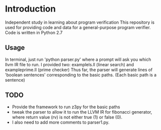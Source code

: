 # Introduction
Independent study in learning about program verification
This repository is used for providing code and data for a general-purpose program verifier. Code is written in Python 2.7

## Usage
In terminal, just run 'python parser.py' where a prompt will ask you which llvm IR file to run. I provided two: examplels.ll (linear search) and exampleprime.ll (prime checker) Thus far, the parser will generate lines of 'boolean sentences' corresponding to the basic paths. (Each basic path is a sentence)

## TODO
* Provide the framework to run z3py for the basic paths
* tweak the parser to allow it to run the LLVM IR for fibonacci generator, where return value (rv) is not either true (1) or false (0). 
* I also need to add more comments to parser1.py.
